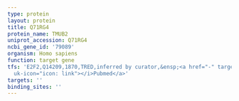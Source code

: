 ```yaml
---
type: protein
layout: protein
title: Q71RG4
protein_name: TMUB2
uniprot_accession: Q71RG4
ncbi_gene_id: '79089'
organism: Homo sapiens
function: target gene
tfs: 'E2F2,Q14209,1870,TRED,inferred by curator,&ensp;<a href="-" target="_blank"><i
  uk-icon="icon: link"></i>Pubmed</a>'
targets: ''
binding_sites: ''
---
```

